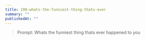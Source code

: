 ```yaml
---
title: 190-whats-the-funniest-thing-thats-ever
summary: ""
publishedAt: ""
---
```


> Prompt: Whats the funniest thing thats ever happened to you


